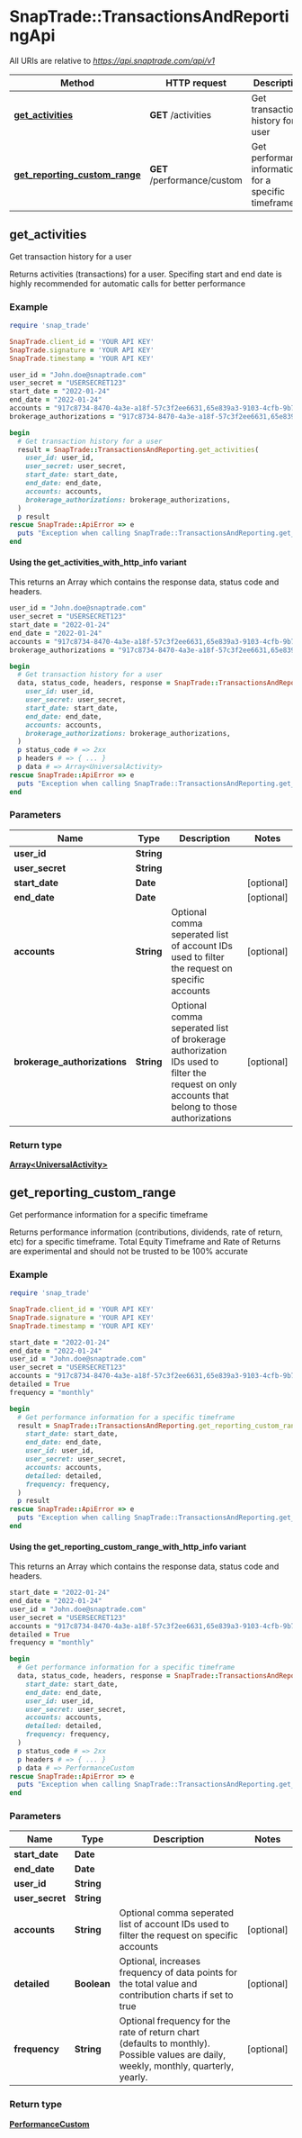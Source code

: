 # SnapTrade::TransactionsAndReportingApi

All URIs are relative to *https://api.snaptrade.com/api/v1*

| Method | HTTP request | Description |
| ------ | ------------ | ----------- |
| [**get_activities**](TransactionsAndReportingApi.md#get_activities) | **GET** /activities | Get transaction history for a user |
| [**get_reporting_custom_range**](TransactionsAndReportingApi.md#get_reporting_custom_range) | **GET** /performance/custom | Get performance information for a specific timeframe |

## get_activities

Get transaction history for a user

Returns activities (transactions) for a user. Specifing start and end date is highly recommended for automatic calls for better performance

### Example

```ruby
require 'snap_trade'

SnapTrade.client_id = 'YOUR API KEY'
SnapTrade.signature = 'YOUR API KEY'
SnapTrade.timestamp = 'YOUR API KEY'

user_id = "John.doe@snaptrade.com"
user_secret = "USERSECRET123"
start_date = "2022-01-24"
end_date = "2022-01-24"
accounts = "917c8734-8470-4a3e-a18f-57c3f2ee6631,65e839a3-9103-4cfb-9b72-2071ef80c5f2"
brokerage_authorizations = "917c8734-8470-4a3e-a18f-57c3f2ee6631,65e839a3-9103-4cfb-9b72-2071ef80c5f2"

begin
  # Get transaction history for a user
  result = SnapTrade::TransactionsAndReporting.get_activities(
    user_id: user_id,
    user_secret: user_secret,
    start_date: start_date,
    end_date: end_date,
    accounts: accounts,
    brokerage_authorizations: brokerage_authorizations,
  )
  p result
rescue SnapTrade::ApiError => e
  puts "Exception when calling SnapTrade::TransactionsAndReporting.get_activities: #{e}"
end
```

#### Using the get_activities_with_http_info variant

This returns an Array which contains the response data, status code and headers.

```ruby
user_id = "John.doe@snaptrade.com"
user_secret = "USERSECRET123"
start_date = "2022-01-24"
end_date = "2022-01-24"
accounts = "917c8734-8470-4a3e-a18f-57c3f2ee6631,65e839a3-9103-4cfb-9b72-2071ef80c5f2"
brokerage_authorizations = "917c8734-8470-4a3e-a18f-57c3f2ee6631,65e839a3-9103-4cfb-9b72-2071ef80c5f2"

begin
  # Get transaction history for a user
  data, status_code, headers, response = SnapTrade::TransactionsAndReporting.get_activities_with_http_info(
    user_id: user_id,
    user_secret: user_secret,
    start_date: start_date,
    end_date: end_date,
    accounts: accounts,
    brokerage_authorizations: brokerage_authorizations,
  )
  p status_code # => 2xx
  p headers # => { ... }
  p data # => Array<UniversalActivity>
rescue SnapTrade::ApiError => e
  puts "Exception when calling SnapTrade::TransactionsAndReporting.get_activities: #{e}"
end
```

### Parameters

| Name | Type | Description | Notes |
| ---- | ---- | ----------- | ----- |
| **user_id** | **String** |  |  |
| **user_secret** | **String** |  |  |
| **start_date** | **Date** |  | [optional] |
| **end_date** | **Date** |  | [optional] |
| **accounts** | **String** | Optional comma seperated list of account IDs used to filter the request on specific accounts | [optional] |
| **brokerage_authorizations** | **String** | Optional comma seperated list of brokerage authorization IDs used to filter the request on only accounts that belong to those authorizations | [optional] |

### Return type

[**Array&lt;UniversalActivity&gt;**](UniversalActivity.md)

## get_reporting_custom_range

Get performance information for a specific timeframe

Returns performance information (contributions, dividends, rate of return, etc) for a specific timeframe. Total Equity Timeframe and Rate of Returns are experimental and should not be trusted to be 100% accurate

### Example

```ruby
require 'snap_trade'

SnapTrade.client_id = 'YOUR API KEY'
SnapTrade.signature = 'YOUR API KEY'
SnapTrade.timestamp = 'YOUR API KEY'

start_date = "2022-01-24"
end_date = "2022-01-24"
user_id = "John.doe@snaptrade.com"
user_secret = "USERSECRET123"
accounts = "917c8734-8470-4a3e-a18f-57c3f2ee6631,65e839a3-9103-4cfb-9b72-2071ef80c5f2"
detailed = True
frequency = "monthly"

begin
  # Get performance information for a specific timeframe
  result = SnapTrade::TransactionsAndReporting.get_reporting_custom_range(
    start_date: start_date,
    end_date: end_date,
    user_id: user_id,
    user_secret: user_secret,
    accounts: accounts,
    detailed: detailed,
    frequency: frequency,
  )
  p result
rescue SnapTrade::ApiError => e
  puts "Exception when calling SnapTrade::TransactionsAndReporting.get_reporting_custom_range: #{e}"
end
```

#### Using the get_reporting_custom_range_with_http_info variant

This returns an Array which contains the response data, status code and headers.

```ruby
start_date = "2022-01-24"
end_date = "2022-01-24"
user_id = "John.doe@snaptrade.com"
user_secret = "USERSECRET123"
accounts = "917c8734-8470-4a3e-a18f-57c3f2ee6631,65e839a3-9103-4cfb-9b72-2071ef80c5f2"
detailed = True
frequency = "monthly"

begin
  # Get performance information for a specific timeframe
  data, status_code, headers, response = SnapTrade::TransactionsAndReporting.get_reporting_custom_range_with_http_info(
    start_date: start_date,
    end_date: end_date,
    user_id: user_id,
    user_secret: user_secret,
    accounts: accounts,
    detailed: detailed,
    frequency: frequency,
  )
  p status_code # => 2xx
  p headers # => { ... }
  p data # => PerformanceCustom
rescue SnapTrade::ApiError => e
  puts "Exception when calling SnapTrade::TransactionsAndReporting.get_reporting_custom_range: #{e}"
end
```

### Parameters

| Name | Type | Description | Notes |
| ---- | ---- | ----------- | ----- |
| **start_date** | **Date** |  |  |
| **end_date** | **Date** |  |  |
| **user_id** | **String** |  |  |
| **user_secret** | **String** |  |  |
| **accounts** | **String** | Optional comma seperated list of account IDs used to filter the request on specific accounts | [optional] |
| **detailed** | **Boolean** | Optional, increases frequency of data points for the total value and contribution charts if set to true | [optional] |
| **frequency** | **String** | Optional frequency for the rate of return chart (defaults to monthly). Possible values are daily, weekly, monthly, quarterly, yearly. | [optional] |

### Return type

[**PerformanceCustom**](PerformanceCustom.md)

